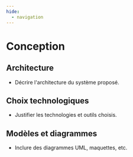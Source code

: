 ```yaml
---
hide:
  - navigation
---
```


# Conception

## Architecture

- Décrire l'architecture du système proposé.

## Choix technologiques

- Justifier les technologies et outils choisis.

## Modèles et diagrammes

- Inclure des diagrammes UML, maquettes, etc.


